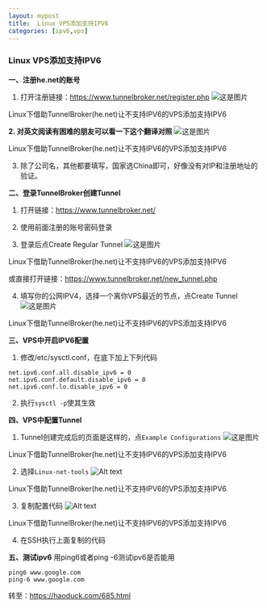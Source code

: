 ```yaml
---
layout: mypost
title:  Linux VPS添加支持IPV6
categories: [ipv6,vps]
---
```

### Linux VPS添加支持IPV6

**一、注册he.net的账号**
1. 打开注册链接：https://www.tunnelbroker.net/register.php
![这是图片](tunnel1.jpg)

Linux下借助TunnelBroker(he.net)让不支持IPV6的VPS添加支持IPV6

**2. 对英文阅读有困难的朋友可以看一下这个翻译对照**
![这是图片](tunnel2.jpg)

Linux下借助TunnelBroker(he.net)让不支持IPV6的VPS添加支持IPV6

3. 除了公司名，其他都要填写，国家选China即可，好像没有对IP和注册地址的验证。

**二、登录TunnelBroker创建Tunnel**
1. 打开链接：https://www.tunnelbroker.net/

2. 使用前面注册的账号密码登录

3. 登录后点Create Regular Tunnel
![这是图片](tunnel3.jpg)


Linux下借助TunnelBroker(he.net)让不支持IPV6的VPS添加支持IPV6

或直接打开链接：https://www.tunnelbroker.net/new_tunnel.php

4. 填写你的公网IPV4，选择一个离你VPS最近的节点，点Create Tunnel
![这是图片](tunnel4.jpg)

Linux下借助TunnelBroker(he.net)让不支持IPV6的VPS添加支持IPV6

**三、VPS中开启IPV6配置**
1. 修改/etc/sysctl.conf，在底下加上下列代码

```
net.ipv6.conf.all.disable_ipv6 = 0
net.ipv6.conf.default.disable_ipv6 = 0
net.ipv6.conf.lo.disable_ipv6 = 0
```

2. 执行`sysctl -p`使其生效

**四、VPS中配置Tunnel**
1. Tunnel创建完成后的页面是这样的，点`Example Configurations`
![这是图片](tunnel5.jpg)

Linux下借助TunnelBroker(he.net)让不支持IPV6的VPS添加支持IPV6

2. 选择`Linux-net-tools`
![Alt text](tunnel6.jpg)

Linux下借助TunnelBroker(he.net)让不支持IPV6的VPS添加支持IPV6

3. 复制配置代码
![Alt text](tunnel7.jpg)

Linux下借助TunnelBroker(he.net)让不支持IPV6的VPS添加支持IPV6

4. 在SSH执行上面复制的代码

**五、测试ipv6**
用ping6或者ping -6测试ipv6是否能用

```
ping6 www.google.com
ping-6 www.google.com
```

转至：https://haoduck.com/685.html
